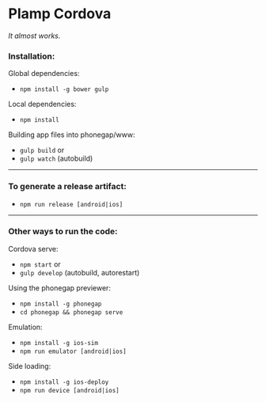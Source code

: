 Plamp Cordova
=============

_It almost works._

### Installation:

Global dependencies:

* `npm install -g bower gulp`

Local dependencies:

* `npm install`

Building app files into phonegap/www:

* `gulp build`
or
* `gulp watch` (autobuild)

---
### To generate a release artifact:

* `npm run release [android|ios]`


---
### Other ways to run the code:

Cordova serve:

* `npm start`
or
* `gulp develop` (autobuild, autorestart)

Using the phonegap previewer:

* `npm install -g phonegap`
* `cd phonegap && phonegap serve`

Emulation:

* `npm install -g ios-sim`
* `npm run emulator [android|ios]`

Side loading:

* `npm install -g ios-deploy`
* `npm run device [android|ios]`
